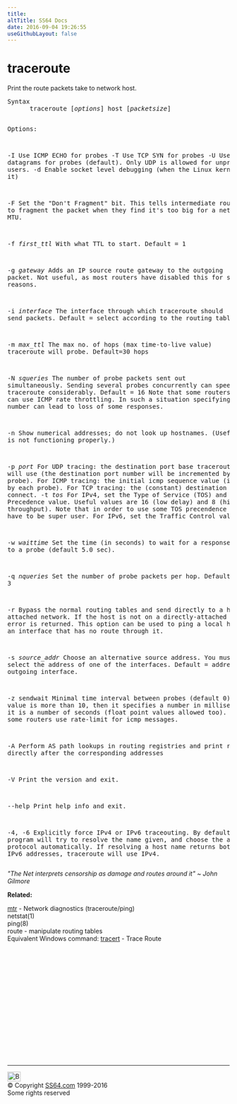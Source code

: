 ```yaml
---
title:
altTitle: SS64 Docs
date: 2016-09-04 19:26:55
useGithubLayout: false
---
```

<!-- #BeginLibraryItem "/Library/head_bash.lbi" --><!-- #EndLibraryItem --><h1>traceroute</h1> 
<p> Print the route packets take to network host.</p>
<pre>Syntax
      traceroute [<i>options</i>] host [<i>packetsize</i>]

Options:

   -I    Use ICMP ECHO for probes 
   -T    Use TCP SYN for probes 
   -U    Use UDP datagrams for probes (default). Only UDP is allowed for unprivileged users. 
   -d    Enable socket level debugging (when the Linux kernel supports it) 

   -F    Set the "Don't Fragment" bit. This tells intermediate routers not to fragment
         the packet when they find it's too big for a network hop's MTU. 

   -f <i>first_ttl</i>
         With what TTL to start. Default = 1 

   -g <i>gateway</i>
         Adds an IP source route gateway to the outgoing packet. Not useful, as
         most routers have disabled this for security reasons. 

   -i <i>interface</i>
         The interface through which traceroute should send packets.
         Default = select according to the routing table. 

   -m <i>max_ttl</i>
         The max no. of hops (max time-to-live value) traceroute will probe. Default=30 hops

   -N <i>squeries</i>
         The number of probe packets sent out simultaneously. Sending several probes
         concurrently can speed up traceroute considerably. Default = 16
         Note that some routers and hosts can use ICMP rate throttling. In such a situation
         specifying too large number can lead to loss of some responses. 

   -n    Show numerical addresses; do not look up hostnames.
         (Useful if DNS is not functioning properly.)

   -p <i>port</i>
         For UDP tracing: the destination port base traceroute will use
         (the destination port number will be incremented by each probe).
         For ICMP tracing: the initial icmp sequence value (incremented by each probe).
         For TCP tracing: the (constant) destination port to connect. 
   -t <i>tos</i>
         For IPv4, set the Type of Service (TOS) and Precedence value.
         Useful values are 16 (low delay) and 8 (high throughput).
         Note that in order to use some TOS precendence values, you have to be super user.
         For IPv6, set the Traffic Control value. 

   -w <i>waittime</i>
         Set the time (in seconds) to wait for a response to a probe (default 5.0 sec). 

   -q <i>nqueries</i>
         Set the number of probe packets per hop. Default = 3 

   -r    Bypass the normal routing tables and send directly to a host on an attached network.
         If the host is not on a directly-attached network, an error is returned.
         This option can be used to ping a local host through an interface that has no route through it. 

   -s <i>source_addr</i>
         Choose an alternative source address. You must select the address of one of the interfaces.
         Default = address of the outgoing interface. 

   -z sendwait
         Minimal time interval between probes (default 0). If the value is more than 10,
         then it specifies a number in milliseconds, else it is a number of seconds
        (float point values allowed too). Useful when some routers use rate-limit for icmp messages. 

   -A    Perform AS path lookups in routing registries and print results directly after
         the corresponding addresses 

   -V    Print the version and exit.

   --help  Print help info and exit. 

   -4, -6  Explicitly force IPv4 or IPv6 traceouting. By default, the program will try
           to resolve the name given, and choose the appropriate protocol automatically.
           If resolving a host name returns both IPv4 and IPv6 addresses, traceroute will use IPv4. </pre>
<p class="quote"> <i>"The Net interprets censorship as damage and routes around it" ~ John Gilmore</i></p>
<p><b>Related:</b></p>
<p><a href="mtr.html">mtr</a> - Network diagnostics (traceroute/ping)<br>
netstat(1)<br>
ping(8)<br>
route - manipulate routing tables<br>
Equivalent Windows command: <a href="../nt/tracert.html">tracert</a> - Trace Route</p><!-- #BeginLibraryItem "/Library/foot_bash.lbi" --><p>
<!-- bash300 -->
<ins class="adsbygoogle" style="display:inline-block;width:300px;height:250px" data-ad-client="ca-pub-6140977852749469" data-ad-slot="4615356305"></ins>
<script>
(adsbygoogle = window.adsbygoogle || []).push({});
</script></p>
<hr>
<div id="bl" class="footer"><a href="traceroute.html#"><img src="../images/top.png" width="30" height="22" alt="Back to the Top"></a></div>
<div id="br" class="footer, tagline">© Copyright <a href="http://ss64.com/">SS64.com</a> 1999-2016<br>
Some rights reserved</div><!-- #EndLibraryItem -->

